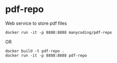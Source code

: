# pdf-repo
Web service to store pdf files

    docker run -it -p 8888:8888 manycoding/pdf-repo
    
OR

    docker build -t pdf-repo .
    docker run -it -p 8888:8888 pdf-repo 

